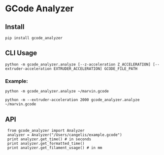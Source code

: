 # GCode Analyzer

## Install

`pip install gcode_analyzer`

## CLI Usage

`python -m gcode_analyzer.analyze [--z-acceleration Z_ACCELERATION] [--extruder-acceleration EXTRUDER_ACCELERATION] GCODE_FILE_PATH`

### Example:

`python -m gcode_analyzer.analyze ~/marvin.gcode`

`python -m --extruder-acceleration 2000 gcode_analyzer.analyze ~/marvin.gcode`

## API

     from gcode_analyzer import Analyzer
     analyzer = Analyzer("/Users/cangelis/example.gcode")
     print analyzer.get_time() # in seconds
     print analyzer.get_formatted_time()
     print analyzer.get_filament_usage() # in mm
